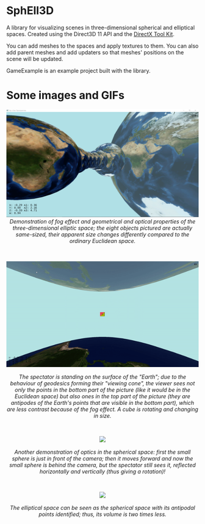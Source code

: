 # SphEll3D

A library for visualizing scenes in three-dimensional spherical and elliptical spaces. Created using the Direct3D 11 API and the [DirectX Tool Kit](https://github.com/microsoft/DirectXTK).

You can add meshes to the spaces and apply textures to them. You can also add parent meshes and add updaters so that meshes' positions on the scene will be updated.

GameExample is an example project built with the library.

# Some images and GIFs

<p align="center">
<img src="/fig1.png">
<i>Demonstration of fog effect and geometrical and optical properties of the three-dimensional elliptic space; the eight objects pictured are actually same-sized, their apparent size changes differently compared to the ordinary Euclidean space.</i>
</p>
<br/>


<p align="center">
<img src="/rotating-object.gif">
</p>
<p align="center">
<i>The spectator is standing on the surface of the "Earth"; due to the behaviour of geodesics forming their "viewing cone", the viewer sees not only the points in the bottom part of the picture (like it would be in the Euclidean space) but also ones in the top part of the picture (they are antipodes of the Earth's points that are visible in the bottom part), which are less contrast because of the fog effect. A cube is rotating and changing in size.</i>
</p>
<br/>


<p align="center">
<img src="/optics.gif">
</p>
<p align="center">
<i>Another demonstration of optics in the spherical space: first the small sphere is just in front of the camera; then it moves forward and now the small sphere is behind the camera, but the spectator still sees it, reflected horizontally and vertically (thus giving a rotation)!</i>
</p>
<br/>

<p align="center">
<img src="/optics_ell.gif">
</p>
<p align="center">
<i>The elliptical space can be seen as the spherical space with its antipodal points identified; thus, its volume is two times less. </i>
</p>

